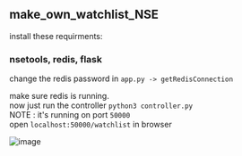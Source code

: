 ## make_own_watchlist_NSE

install these requirments:
  ### nsetools, redis, flask
  
change the redis password in `app.py -> getRedisConnection`

make sure redis is running.\
now just run the controller `python3 controller.py`\
NOTE : it's running on port `50000`\
open `localhost:50000/watchlist` in browser

![image](https://user-images.githubusercontent.com/30652896/76681734-20956300-661c-11ea-80bb-2b95a39656b5.png)

